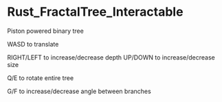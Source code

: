 # Rust_FractalTree_Interactable

Piston powered binary tree

WASD to translate

RIGHT/LEFT to increase/decrease depth
UP/DOWN to increase/decrease size

Q/E to rotate entire tree

G/F to increase/decrease angle between branches
